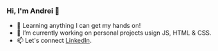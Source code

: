 ### Hi, I'm Andrei 👋
- 🌱 Learning anything I can get my hands on!
- 🔭 I’m currently working on personal projects usign JS, HTML & CSS.
- 📫 Let's connect [LinkedIn](https://www.linkedin.com/in/popa-andrei-valentin/).
<!--
**Popa-Andrei-Valentin/Popa-Andrei-Valentin** is a ✨ _special_ ✨ repository because its `README.md` (this file) appears on your GitHub profile.

Here are some ideas to get you started:

- 🔭 I’m currently working on ...
- 🌱 I’m currently learning ...
- 👯 I’m looking to collaborate on ...
- 🤔 I’m looking for help with ...
- 💬 Ask me about ...
- 📫 How to reach me: ...
- 😄 Pronouns: ...
- ⚡ Fun fact: ...
-->

